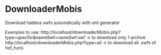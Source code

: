 # DownloaderMobis
Download habbos swfs automatically with xml generator

Examples to use:
http://localhost/downloaderMobis.php?type=specific&nameSwf=nameSwf.swf -> to download only 1 archive<br>
http://localhost/downloaderMobis.php?type=all -> to download all .swfs of hof_furni.
